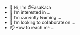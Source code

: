 - 👋 Hi, I’m @EasaKaza
- 👀 I’m interested in ...
- 🌱 I’m currently learning ...
- 💞️ I’m looking to collaborate on ...
- 📫 How to reach me ...

<!---
EasaKaza/EasaKaza is a ✨ special ✨ repository because its `README.md` (this file) appears on your GitHub profile.
You can click the Preview link to take a look at your changes.
--->
